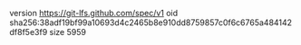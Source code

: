 version https://git-lfs.github.com/spec/v1
oid sha256:38adf19bf99a10693d4c2465b8e910dd8759857c0f6c6765a484142df8f5e3f9
size 5959

